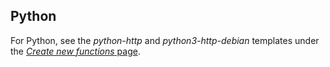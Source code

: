 ## Python

For Python, see the *python-http* and *python3-http-debian* templates under the [*Create new functions* page](/cli/templates).

